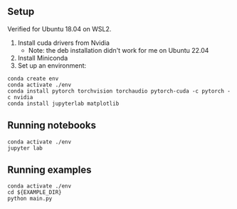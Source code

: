 ## Setup

Verified for Ubuntu 18.04 on WSL2. 

1. Install cuda drivers from Nvidia
    * Note: the deb installation didn't work for me on Ubuntu 22.04
2. Install Miniconda
3. Set up an environment:
```
conda create env
conda activate ./env
conda install pytorch torchvision torchaudio pytorch-cuda -c pytorch -c nvidia
conda install jupyterlab matplotlib
```

## Running notebooks

```
conda activate ./env
jupyter lab
```

## Running examples
```
conda activate ./env
cd ${EXAMPLE_DIR}
python main.py
```
